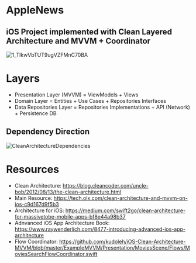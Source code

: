 # AppleNews
## iOS Project implemented with Clean Layered Architecture and MVVM + Coordinator

![1_TlkwVbTUT9ugVZFMnC70BA](https://user-images.githubusercontent.com/85555736/196681857-52b9e462-8c68-43f3-8cb9-e7e01be085e0.png)


# Layers

- Presentation Layer (MVVM) = ViewModels + Views
- Domain Layer = Entities + Use Cases + Repositories Interfaces
- Data Repositories Layer = Repositories Implementations + API (Network) + Persistence DB

## Dependency Direction

![CleanArchitectureDependencies](https://user-images.githubusercontent.com/85555736/196682309-e5f6e1e5-4e7b-41a7-bfff-c3f1c826fdd5.png)

# Resources 

- Clean Architecture: https://blog.cleancoder.com/uncle-bob/2012/08/13/the-clean-architecture.html
- Main Resource: https://tech.olx.com/clean-architecture-and-mvvm-on-ios-c9d167d9f5b3
- Architecture for iOS: https://medium.com/swift2go/clean-architecture-for-massivetobe-mobile-apps-bf8e44a98b37
- Adnvanced iOS App Architecture Book: https://www.raywenderlich.com/8477-introducing-advanced-ios-app-architecture
- Flow Coordinator: https://github.com/kudoleh/iOS-Clean-Architecture-MVVM/blob/master/ExampleMVVM/Presentation/MoviesScene/Flows/MoviesSearchFlowCoordinator.swift
